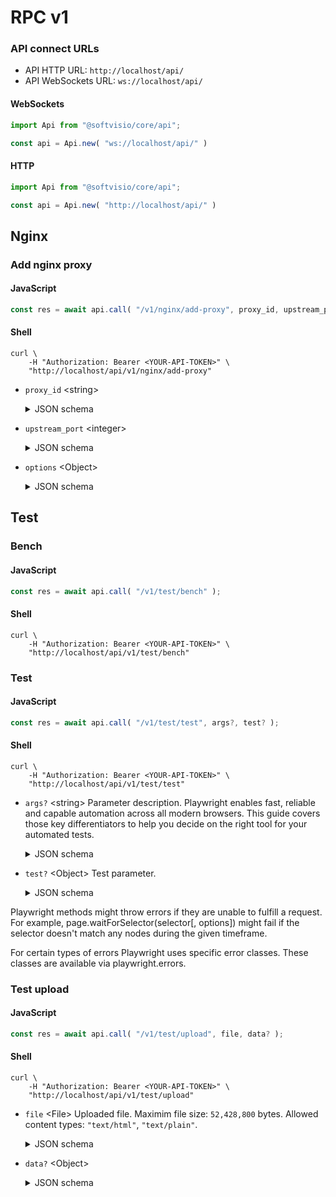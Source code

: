# RPC v1

### API connect URLs

-   API HTTP URL: `http://localhost/api/`
-   API WebSockets URL: `ws://localhost/api/`

<!-- tabs:start -->

#### **WebSockets**

<!-- prettier-ignore -->
```javascript
import Api from "@softvisio/core/api";

const api = Api.new( "ws://localhost/api/" )
```

#### **HTTP**

<!-- prettier-ignore -->
```javascript
import Api from "@softvisio/core/api";

const api = Api.new( "http://localhost/api/" )
```

<!-- tabs:end -->

## Nginx

### Add nginx proxy

<!-- tabs:start -->

#### **JavaScript**

<!-- prettier-ignore -->
```javascript
const res = await api.call( "/v1/nginx/add-proxy", proxy_id, upstream_port, options );
```

#### **Shell**

<!-- prettier-ignore -->
```shell
curl \
    -H "Authorization: Bearer <YOUR-API-TOKEN>" \
    "http://localhost/api/v1/nginx/add-proxy"
```

<!-- tabs:end -->

-   `proxy_id` <string\>

    <details>
        <summary>JSON schema</summary>

    ```json
    {
        "type": "string",
        "fotmat": "kebab-case"
    }
    ```

    </details>

-   `upstream_port` <integer\>

    <details>
        <summary>JSON schema</summary>

    ```json
    {
        "type": "integer",
        "format": "ip-port"
    }
    ```

    </details>

-   `options` <Object\>

    <details>
        <summary>JSON schema</summary>

    ```json
    {
        "type": "object",
        "properties": {
            "upstreamProxyProtocol": {
                "type": "boolean"
            },
            "servers": {
                "type": "array",
                "minItems": 1,
                "items": {
                    "type": "object",
                    "properties": {
                        "port": {
                            "type": "integer",
                            "format": "ip-port"
                        },
                        "type": {
                            "enum": ["http", "tcp", "udp"]
                        },
                        "serverName": {
                            "anyOf": [
                                {
                                    "type": "null"
                                },
                                {
                                    "type": "string",
                                    "format": "nginx-server-name"
                                },
                                {
                                    "type": "array",
                                    "items": {
                                        "type": "string",
                                        "format": "nginx-server-name"
                                    },
                                    "minItems": 1,
                                    "uniqueItems": true
                                }
                            ]
                        },
                        "sslEnabled": {
                            "type": "boolean"
                        },
                        "maxBodySize": {
                            "type": "string",
                            "format": "digital-size"
                        },
                        "cacheEnabled": {
                            "type": "boolean"
                        },
                        "cacheBypass": {
                            "type": "boolean"
                        },
                        "proxyProtocol": {
                            "type": "boolean"
                        }
                    },
                    "additionalProperties": false,
                    "required": ["port"]
                }
            }
        },
        "additionalProperties": false,
        "required": ["servers"]
    }
    ```

    </details>

## Test

### Bench

<!-- tabs:start -->

#### **JavaScript**

<!-- prettier-ignore -->
```javascript
const res = await api.call( "/v1/test/bench" );
```

#### **Shell**

<!-- prettier-ignore -->
```shell
curl \
    -H "Authorization: Bearer <YOUR-API-TOKEN>" \
    "http://localhost/api/v1/test/bench"
```

<!-- tabs:end -->

### Test

<!-- tabs:start -->

#### **JavaScript**

<!-- prettier-ignore -->
```javascript
const res = await api.call( "/v1/test/test", args?, test? );
```

#### **Shell**

<!-- prettier-ignore -->
```shell
curl \
    -H "Authorization: Bearer <YOUR-API-TOKEN>" \
    "http://localhost/api/v1/test/test"
```

<!-- tabs:end -->

-   `args?` <string\> Parameter description. Playwright enables fast, reliable and capable automation across all modern browsers. This guide covers those key differentiators to help you decide on the right tool for your automated tests.

    <details>
        <summary>JSON schema</summary>

    ```json
    {
        "type": "string"
    }
    ```

    </details>

-   `test?` <Object\> Test parameter.

    <details>
        <summary>JSON schema</summary>

    ```json
    {
        "type": "object"
    }
    ```

    </details>

Playwright methods might throw errors if they are unable to fulfill a request. For example, page.waitForSelector(selector[, options]) might fail if the selector doesn't match any nodes during the given timeframe.

For certain types of errors Playwright uses specific error classes. These classes are available via playwright.errors.

### Test upload

<!-- tabs:start -->

#### **JavaScript**

<!-- prettier-ignore -->
```javascript
const res = await api.call( "/v1/test/upload", file, data? );
```

#### **Shell**

<!-- prettier-ignore -->
```shell
curl \
    -H "Authorization: Bearer <YOUR-API-TOKEN>" \
    "http://localhost/api/v1/test/upload"
```

<!-- tabs:end -->

-   `file` <File\> Uploaded file. Maximim file size: `52,428,800` bytes. Allowed content types: `"text/html"`, `"text/plain"`.

    <details>
        <summary>JSON schema</summary>

    ```json
    {
        "file": {
            "maxSize": "52428800",
            "contentType": ["text/plain", "text/html"]
        }
    }
    ```

    </details>

-   `data?` <Object\>

    <details>
        <summary>JSON schema</summary>

    ```json
    {
        "type": "object"
    }
    ```

    </details>
